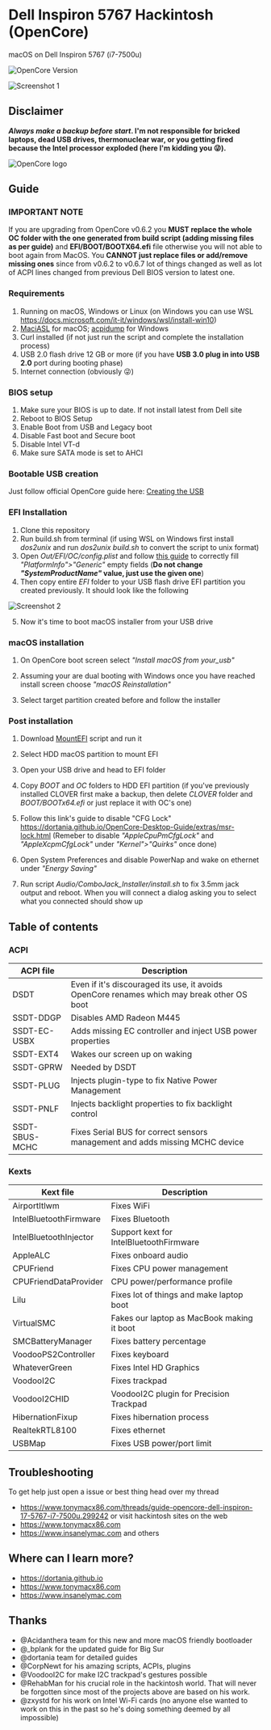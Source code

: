 # Dell Inspiron 5767 Hackintosh (OpenCore)
macOS on Dell Inspiron 5767 (i7-7500u)

![OpenCore Version](https://img.shields.io/badge/opencore-v0.6.8-blue)

![Screenshot 1](../master/Pictures/neofetch.png?raw=true)

## Disclaimer
***Always make a backup before start*.
I'm not responsible for bricked laptops, dead USB drives, thermonuclear war, or you getting fired because the Intel processor exploded (here I'm kidding you :stuck_out_tongue_winking_eye:).**

![OpenCore logo](https://github.com/acidanthera/OpenCorePkg/blob/master/Docs/Logos/OpenCore_with_text_Small.png)

## Guide

### IMPORTANT NOTE
If you are upgrading from OpenCore v0.6.2 you **MUST replace the whole OC folder with the one generated from build script (adding missing files as per guide)** and **EFI/BOOT/BOOTX64.efi** file otherwise you will not able to boot again from MacOS. You **CANNOT just replace files or add/remove missing ones** since from v0.6.2 to v0.6.7 lot of things changed as well as lot of ACPI lines changed from previous Dell BIOS version to latest one.

### Requirements
1. Running on macOS, Windows or Linux (on Windows you can use WSL https://docs.microsoft.com/it-it/windows/wsl/install-win10)
2. [MaciASL](https://github.com/acidanthera/MaciASL/releases) for macOS; [acpidump](https://www.acpica.org/downloads) for Windows
3. Curl installed (if not just run the script and complete the installation process)
4. USB 2.0 flash drive 12 GB or more (if you have **USB 3.0 plug in into USB 2.0** port during booting phase)
5. Internet connection (obviously :stuck_out_tongue_winking_eye:)

### BIOS setup
1. Make sure your BIOS is up to date. If not install latest from Dell site
2. Reboot to BIOS Setup
3. Enable Boot from USB and Legacy boot
4. Disable Fast boot and Secure boot
5. Disable Intel VT-d
6. Make sure SATA mode is set to AHCI

### Bootable USB creation
Just follow official OpenCore guide here: [Creating the USB](https://dortania.github.io/OpenCore-Install-Guide/installer-guide/)
    
### EFI Installation
1. Clone this repository
2. Run build.sh from terminal (if using WSL on Windows first install *dos2unix* and run *dos2unix build.sh* to convert the script to unix format)
3. Open *Out/EFI/OC/config.plist* and follow [this guide](https://dortania.github.io/OpenCore-Desktop-Guide/post-install/iservices) to correctly fill *"PlatformInfo">"Generic"* empty fields (**Do not change *"SystemProductName"* value, just use the given one**)
4. Then copy entire *EFI* folder to your USB flash drive EFI partition you created previously. It should look like the following

![Screenshot 2](../master/Pictures/OC_screen.png?raw=true)

5. Now it's time to boot macOS installer from your USB drive

### macOS installation
1. On OpenCore boot screen select *"Install macOS from your_usb"*

2. Assuming your are dual booting with Windows once you have reached install screen choose *"macOS Reinstallation"*

3. Select target partition created before and follow the installer

### Post installation
1. Download [MountEFI](https://github.com/corpnewt/MountEFI) script and run it

2. Select HDD macOS partition to mount EFI

3. Open your USB drive and head to EFI folder

4. Copy *BOOT* and *OC* folders to HDD EFI partition (if you've previously installed CLOVER first make a backup, then delete *CLOVER* folder and *BOOT/BOOTx64.efi* or just replace it with OC's one)

5. Follow this link's guide to disable "CFG Lock" https://dortania.github.io/OpenCore-Desktop-Guide/extras/msr-lock.html
    (Remeber to disable *"AppleCpuPmCfgLock"* and *"AppleXcpmCfgLock"* under *"Kernel">"Quirks"* once done)
    
6. Open System Preferences and disable PowerNap and wake on ethernet under *"Energy Saving"*

7. Run script *Audio/ComboJack_Installer/install.sh* to fix 3.5mm jack output and reboot. When you will connect a dialog asking you to select what you connected should show up

## Table of contents
### ACPI

| ACPI file | Description |
| --- | --- |
| DSDT | Even if it's discouraged its use, it avoids OpenCore renames which may break other OS boot |
| SSDT-DDGP | Disables AMD Radeon M445 |
| SSDT-EC-USBX | Adds missing EC controller and inject USB power properties |
| SSDT-EXT4 | Wakes our screen up on waking |
| SSDT-GPRW | Needed by DSDT |
| SSDT-PLUG | Injects plugin-type to fix Native Power Management |
| SSDT-PNLF | Injects backlight properties to fix backlight control |
| SSDT-SBUS-MCHC | Fixes Serial BUS for correct sensors management and adds missing MCHC device |

### Kexts

| Kext file | Description |
| --- | --- |
| AirportItlwm | Fixes WiFi |
| IntelBluetoothFirmware | Fixes Bluetooth |
| IntelBluetoothInjector | Support kext for IntelBluetoothFirmware |
| AppleALC | Fixes onboard audio |
| CPUFriend | Fixes CPU power management |
| CPUFriendDataProvider | CPU power/performance profile |
| Lilu | Fixes lot of things and make laptop boot |
| VirtualSMC | Fakes our laptop as MacBook making it boot |
| SMCBatteryManager | Fixes battery percentage |
| VoodooPS2Controller | Fixes keyboard |
| WhateverGreen | Fixes Intel HD Graphics |
| VoodooI2C | Fixes trackpad |
| VoodooI2CHID | VoodooI2C plugin for Precision Trackpad |
| HibernationFixup | Fixes hibernation process |
| RealtekRTL8100 | Fixes ethernet |
| USBMap | Fixes USB power/port limit |

## Troubleshooting
To get help just open a issue or best thing head over my thread
- https://www.tonymacx86.com/threads/guide-opencore-dell-inspiron-17-5767-i7-7500u.299242
or visit hackintosh sites on the web
- https://www.tonymacx86.com
- https://www.insanelymac.com
and others

## Where can I learn more?
- https://dortania.github.io
- https://www.tonymacx86.com
- https://www.insanelymac.com

## Thanks
- @Acidanthera team for this new and more macOS friendly bootloader
- @_bplank for the updated guide for Big Sur
- @dortania team for detailed guides
- @CorpNewt for his amazing scripts, ACPIs, plugins
- @VoodooI2C for make I2C trackpad's gestures possible
- @RehabMan for his crucial role in the hackintosh world. That will never be forgotten since most of the projects above are based on his work.
- @zxystd for his work on Intel Wi-Fi cards (no anyone else wanted to work on this in the past so he's doing something deemed by all impossible)
